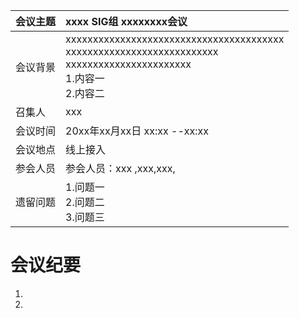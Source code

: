 | 会议主题 | xxxx  SIG组       xxxxxxxx会议                               |
| -------- | :----------------------------------------------------------- |
| 会议背景 | xxxxxxxxxxxxxxxxxxxxxxxxxxxxxxxxxxxxxxxx <br>xxxxxxxxxxxxxxxxxxxxxxxxxxxx<br>xxxxxxxxxxxxxxxxxxxxxxx<br>1.内容一<br>2.内容二<br> |
| 召集人   | xxx                                                          |
| 会议时间 | 20xx年xx月xx日       xx:xx --xx:xx                           |
| 会议地点 | 线上接入                                                     |
| 参会人员 | 参会人员：xxx ,xxx,xxx,                                      |
| 遗留问题 | 1.问题一<br>2.问题二<br>3.问题三<br>                         |

# 会议纪要

1. 

2. 

